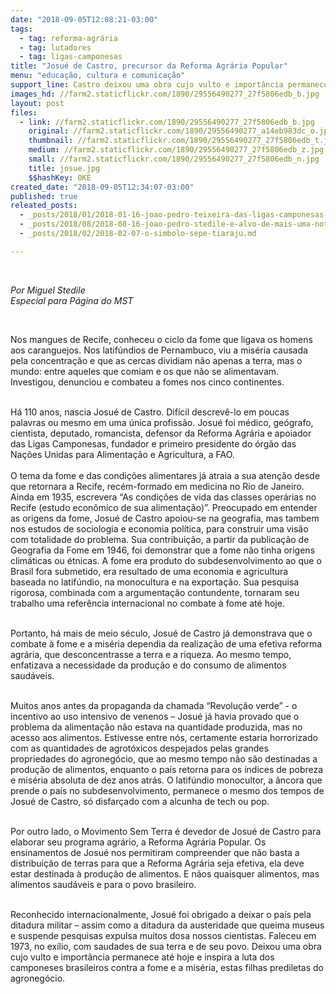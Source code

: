 ```yaml
---
date: "2018-09-05T12:08:21-03:00"
tags:
  - tag: reforma-agrária
  - tag: lutadores
  - tag: ligas-camponesas
title: "Josué de Castro, precursor da Reforma Agrária Popular"
menu: "educação, cultura e comunicação"
support_line: Castro deixou uma obra cujo vulto e importância permanece até hoje e inspira a luta dos camponeses brasileiros contra a fome e a miséria
images_hd: //farm2.staticflickr.com/1890/29556490277_27f5806edb_b.jpg
layout: post
files:
  - link: //farm2.staticflickr.com/1890/29556490277_27f5806edb_b.jpg
    original: //farm2.staticflickr.com/1890/29556490277_a14eb983dc_o.jpg
    thumbnail: //farm2.staticflickr.com/1890/29556490277_27f5806edb_t.jpg
    medium: //farm2.staticflickr.com/1890/29556490277_27f5806edb_z.jpg
    small: //farm2.staticflickr.com/1890/29556490277_27f5806edb_n.jpg
    title: josue.jpg
    $$hashKey: 0KE
created_date: "2018-09-05T12:34:07-03:00"
published: true
releated_posts:
  - _posts/2018/01/2018-01-16-joao-pedro-teixeira-das-ligas-camponesas-e-inscrito-no-livro-dos-herois-da-patria.md
  - _posts/2018/08/2018-08-16-joao-pedro-stedile-e-alvo-de-mais-uma-noticia-falsa.md
  - _posts/2018/02/2018-02-07-o-simbolo-sepe-tiaraju.md

---
```

<p>&nbsp;</p>

<p><em>Por Miguel Stedile<br />
Especial para P&aacute;gina do MST</em></p>

<p>&nbsp;</p>

<p>Nos mangues de Recife, conheceu o ciclo da fome que ligava os homens aos caranguejos. Nos latif&uacute;ndios de Pernambuco, viu a mis&eacute;ria causada pela concentra&ccedil;&atilde;o e que as cercas dividiam n&atilde;o apenas a terra, mas o mundo: entre aqueles que comiam e os que n&atilde;o se alimentavam. Investigou, denunciou e combateu a fomes nos cinco continentes.</p>

<p><br />
H&aacute; 110 anos, nascia Josu&eacute; de Castro. Dif&iacute;cil descrev&ecirc;-lo em poucas palavras ou mesmo em uma &uacute;nica profiss&atilde;o. Josu&eacute; foi m&eacute;dico, ge&oacute;grafo, cientista, deputado, romancista, defensor da Reforma Agr&aacute;ria e apoiador das Ligas Camponesas, fundador e primeiro presidente do &oacute;rg&atilde;o das Na&ccedil;&otilde;es Unidas para Alimenta&ccedil;&atilde;o e Agricultura, a FAO.<br />
<br />
O tema da fome e das condi&ccedil;&otilde;es alimentares j&aacute; atraia a sua aten&ccedil;&atilde;o desde que retornara a Recife, rec&eacute;m-formado em medicina no Rio de Janeiro. Ainda em 1935, escrevera &ldquo;As condi&ccedil;&otilde;es de vida das classes oper&aacute;rias no Recife (estudo econ&ocirc;mico de sua alimenta&ccedil;&atilde;o)&rdquo;. Preocupado em entender as origens da fome, Josu&eacute; de Castro apoiou-se na geografia, mas tambem nos estudos de sociologia e economia pol&iacute;tica, para construir uma vis&atilde;o com totalidade do problema. Sua contribui&ccedil;&atilde;o, a partir da publica&ccedil;&atilde;o de Geografia da Fome em 1946, foi demonstrar que a fome n&atilde;o tinha origens clim&aacute;ticas ou &eacute;tnicas. A fome era produto do subdesenvolvimento ao que o Brasil fora submetido, era resultado de uma economia e agricultura baseada no latif&uacute;ndio, na monocultura e na exporta&ccedil;&atilde;o. Sua pesquisa rigorosa, combinada com a argumenta&ccedil;&atilde;o contundente, tornaram seu trabalho uma refer&ecirc;ncia internacional no combate &agrave; fome at&eacute; hoje.</p>

<p><br />
Portanto, h&aacute; mais de meio s&eacute;culo, Josu&eacute; de Castro j&aacute; demonstrava que o combate &agrave; fome e a mis&eacute;ria dependia da realiza&ccedil;&atilde;o de uma efetiva reforma agr&aacute;ria, que desconcentrasse a terra e a riqueza. Ao mesmo tempo, enfatizava a necessidade da produ&ccedil;&atilde;o e do consumo de alimentos saud&aacute;veis.</p>

<p><br />
Muitos anos antes da propaganda da chamada &ldquo;Revolu&ccedil;&atilde;o verde&rdquo; - o incentivo ao uso intensivo de venenos &ndash; Josu&eacute; j&aacute; havia provado que o problema da alimenta&ccedil;&atilde;o n&atilde;o estava na quantidade produzida, mas no acesso aos alimentos. Estivesse entre n&oacute;s, certamente estaria horrorizado com as quantidades de agrot&oacute;xicos despejados pelas grandes propriedades do agroneg&oacute;cio, que ao mesmo tempo n&atilde;o s&atilde;o destinadas a produ&ccedil;&atilde;o de alimentos, enquanto o pa&iacute;s retorna para os &iacute;ndices de pobreza e mis&eacute;ria absoluta de dez anos atr&aacute;s. O latif&uacute;ndio monocultor, a &acirc;ncora que prende o pa&iacute;s no subdesenvolvimento, permanece o mesmo dos tempos de Josu&eacute; de Castro, s&oacute; disfar&ccedil;ado com a alcunha de tech ou pop.</p>

<p><br />
Por outro lado, o Movimento Sem Terra &eacute; devedor de Josu&eacute; de Castro para elaborar seu programa agr&aacute;rio, a Reforma Agr&aacute;ria Popular. Os ensinamentos de Josu&eacute; nos permitiram compreender que n&atilde;o basta a distribui&ccedil;&atilde;o de terras para que a Reforma Agr&aacute;ria seja efetiva, ela deve estar destinada &agrave; produ&ccedil;&atilde;o de alimentos. E n&atilde;os quaisquer alimentos, mas alimentos saud&aacute;veis e para o povo brasileiro.</p>

<p><br />
Reconhecido internacionalmente, Josu&eacute; foi obrigado a deixar o pa&iacute;s pela ditadura militar &ndash; assim como a ditadura da austeridade que queima museus e suspende pesquisas expulsa muitos dosa nossos cientistas. Faleceu em 1973, no ex&iacute;lio, com saudades de sua terra e de seu povo. Deixou uma obra cujo vulto e import&acirc;ncia permanece at&eacute; hoje e inspira a luta dos camponeses brasileiros contra a fome e a mis&eacute;ria, estas filhas prediletas do agroneg&oacute;cio.</p>
